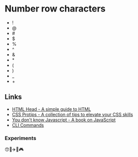 # Number row characters
* !
* @
* \#
* $
* %
* ^
* &
* \*
* (
* )
* _
* \+

## Links
* [HTML Head - A simple guide to HTML](https://github.com/joshbuchea/HEAD)
* [CSS Protips - A collection of tips to elevate your CSS skills](https://github.com/AllThingsSmitty/css-protips)
* [You don't know Javascript - A book on JavaScript](https://github.com/getify/You-Dont-Know-JS/)
* [CLI Commands ](https://github.com/bmorri-gb/test1/blob/main/docs/cli.md)

### Experiments 
😙🚙✈️🍆🎮
